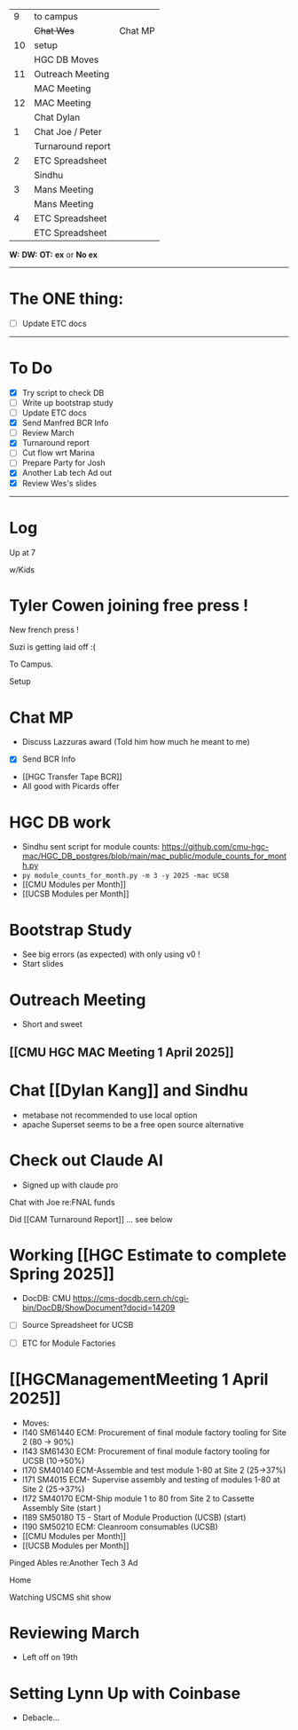 
|     |                   |         |
| --- | ----------------- | ------- |
| 9   | to campus         |         |
|     | ~~Chat Wes~~      | Chat MP |
| 10  | setup             |         |
|     | HGC DB Moves      |         |
| 11  | Outreach Meeting  |         |
|     | MAC Meeting       |         |
| 12  | MAC Meeting       |         |
|     | Chat Dylan        |         |
| 1   | Chat Joe / Peter  |         |
|     | Turnaround report |         |
| 2   | ETC Spreadsheet   |         |
|     | Sindhu            |         |
| 3   | Mans Meeting      |         |
|     | Mans Meeting      |         |
| 4   | ETC Spreadsheet   |         |
|     | ETC Spreadsheet   |         |

**W:**
**DW:**
**OT:**
**ex** or **No ex**

---
# The ONE thing: 
- [ ] Update ETC docs

---
# To Do

- [x] Try script to check DB
- [ ] Write up bootstrap study
- [ ] Update ETC docs
- [x] Send Manfred BCR Info
- [ ] Review March
- [x] Turnaround report
- [ ] Cut flow wrt Marina
- [ ] Prepare Party for Josh
- [x] Another Lab tech Ad out
- [x] Review Wes's slides

---

# Log

Up at 7

w/Kids

# Tyler Cowen joining free press !

New french press !

Suzi is getting laid off :(

To Campus. 

Setup 

# Chat MP
- Discuss Lazzuras award (Told him how much he meant to me)
- [x] Send BCR Info
- [[HGC Transfer Tape BCR]]
- All good with Picards offer


# HGC DB work
- Sindhu sent script for module counts: https://github.com/cmu-hgc-mac/HGC_DB_postgres/blob/main/mac_public/module_counts_for_month.py
- `py module_counts_for_month.py -m 3 -y 2025 -mac UCSB`
- [[CMU Modules per Month]]
- [[UCSB Modules per Month]]


# Bootstrap Study
- See big errors (as expected) with only using v0 !
- Start slides

# Outreach Meeting
- Short and sweet

## [[CMU HGC MAC Meeting 1 April 2025]]


# Chat [[Dylan Kang]] and Sindhu
- metabase not recommended to use local option
- apache Superset seems to be a free open source alternative

# Check out Claude AI
- Signed up with claude pro

Chat with Joe re:FNAL funds

Did [[CAM Turnaround Report]] ... see below

# Working [[HGC Estimate to complete Spring 2025]]
- DocDB: CMU   https://cms-docdb.cern.ch/cgi-bin/DocDB/ShowDocument?docid=14209
- [ ] Source Spreadsheet for UCSB 
- [ ] ETC for Module Factories


# [[HGCManagementMeeting 1 April 2025]]
- Moves: 
- l140     SM61440	ECM: Procurement of final  module factory tooling for Site 2 (80 -> 90%)
- l143      SM61430	ECM: Procurement of final  module factory tooling for UCSB (10->50%)
- l170        SM40140	ECM-Assemble and test module 1-80 at Site 2 (25->37%)
- l171    SM4015 ECM- Supervise assembly and testing of modules 1-80 at Site 2 (25->37%)
- l172          SM40170	ECM-Ship module 1 to 80 from Site 2 to Cassette Assembly Site (start )
- l189        SM50180	T5 - Start of Module Production (UCSB) (start)
- l190 SM50210	ECM: Cleanroom consumables (UCSB)
- [[CMU Modules per Month]]
- [[UCSB Modules per Month]]

Pinged Ables re:Another Tech 3 Ad

Home 

Watching USCMS shit show

# Reviewing March
- Left off on 19th

# Setting Lynn Up with Coinbase
- Debacle...